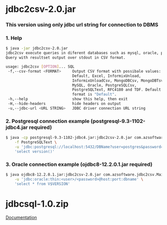 # jdbc2csv-2.0.jar
### This version using only jdbc url string for connection to DBMS



### 1. Help
```sh
$ java -jar jdbc2csv-2.0.jar
jdbc2csv execute queries in diferent databases such as mysql, oracle, postgresql and etc.
Query with resultset output over stdout in CSV format.

usage: jdbc2csv [OPTION]... SQL
 -f,--csv-format <FORMAT>     Output CSV format with possibale values:
                              Default, Excel, InformixUnload,
                              InformixUnloadCsv, MongoDBCsv, MongoDBTsv,
                              MySQL, Oracle, PostgreSQLCsv,
                              PostgreSQLText, RFC4180 and TDF. Default
                              format is "Default".
 -h,--help                    show this help, then exit
 -H,--hide-headers            hide headers on output
 -u,--jdbc-url <URL STRING>   JDBC driver connection URL string

```


### 2. Postgresql connection example (postgresql-9.3-1102-jdbc4.jar required)
```sh
$ java -cp postgresql-9.3-1102-jdbc4.jar:jdbc2csv-2.0.jar com.azsoftware.jdbc2csv.Main \
    -f PostgreSQLText \
    -u 'jdbc:postgresql://localhost:5432/DBName?user=postgres&password=secretkey' \
    'select version()'

```


### 3. Oracle connection example (ojdbc8-12.2.0.1.jar required)
```sh
$ java ojdbc8-12.2.0.1.jar:jdbc2csv-2.0.jar com.azsoftware.jdbc2csv.Main \
    -u 'jdbc:oracle:thin:<user>/<password>@host:port:dbname' \
    'select * from V$VERSION'

```


# jdbcsql-1.0.zip

[Documentation](http://jdbcsql.sourceforge.net/)
